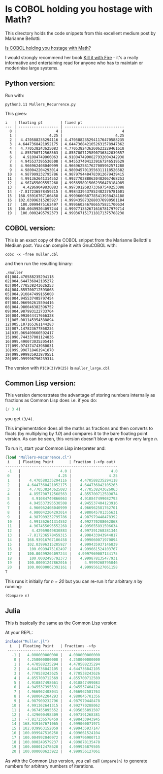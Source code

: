 # Is COBOL holding you hostage with Math?

This directory holds the code snippets from this excellent medium post by Marianne Bellotti:

[Is COBOL holding you hostage with Math?](https://medium.com/the-technical-archaeologist/is-cobol-holding-you-hostage-with-math-5498c0eb428b)

I would strongly recommend her book [Kill it with Fire](https://www.amazon.co.uk/Kill-Fire-Manage-Computer-Systems-ebook/dp/B08CTFY4JP/) - it's a really informative and entertaining read for anyone who has to maintain or moderinise large systems.

## Python version:

Run with:

```
python3.11 Mullers_Recurrence.py
```

This gives:

```
i   | floating pt        | fixed pt
--- | ------------------ | ---------------------------
  0 |                  4 |                           4
  1 |               4.25 |                        4.25
  2 |  4.470588235294116 | 4.4705882352941176470588235
  3 | 4.6447368421052175 | 4.6447368421052631578947362
  4 |  4.770538243625083 | 4.7705382436260623229461618
  5 |  4.855700712568563 | 4.8557007125890736342039857
  6 |   4.91084749866063 | 4.9108474990827932004342938
  7 |  4.945537395530508 | 4.9455374041239167246519529
  8 |  4.966962408040999 | 4.9669625817627005962571288
  9 |  4.980042204293014 | 4.9800457013556311118526582
 10 |  4.987909232795786 | 4.9879794484783912679439415
 11 |  4.991362641314552 | 4.9927702880620482067468253
 12 |  4.967455095552268 | 4.9956558915062356478184985
 13 |   4.42969049830883 | 4.9973912683733697540253088
 14 | -7.817236578459315 | 4.9984339437852482376781601
 15 | 168.93916767106458 | 4.9990600687785413938424188
 16 | 102.03996315205927 | 4.9994358732880376990501184
 17 |  100.0999475162497 | 4.9996602467866575821700634
 18 | 100.00499204097244 | 4.9997713526716167817979714
 19 |  100.0002495792373 | 4.9993671517118171375788238
```

## COBOL version:

This is an exact copy of the COBOL snippet from the Marianne Bellotti's Medium post.  You can compile it with GnuCOBOL with:

```
cobc -x -free muller.cbl
```

and then run the resulting binary:

```
./muller
01|004.470588235294118
02|004.644736842105272
03|004.770538243626253
04|004.855700712593068
05|004.910847499165008
06|004.945537405797454
07|004.966962615594416
08|004.980046382396752
09|004.987993122733704
10|004.993044417666328
11|005.001145954388894
12|005.107165361144283
13|007.147823677868234
14|035.069409660592417
15|090.744337001124836
16|099.490073035205414
17|099.974374743980031
18|099.998718461941870
19|099.999935923870551
20|099.999996796239314
```

The version with `PIC9(3)V9(25)` is `muller_large.cbl`

## Common Lisp version:

This version demonstrates the advantage of storing numbers internally as fractions as Common Lisp does i.e. if you do:

```lisp
(/ 3 4)
```

you get `(3/4)`.

This implementation does all the maths as fractions and then converts to floats (by multiplying by *1.0*) and compares it to the bare floating point version. As can be seen, this version doesn't blow up even for very large *n*.

To run it, start your Common Lisp interpreter and:

```lisp
(load "Mullers-Recurrence.cl")
 i    | Floating Point       | Fraction (->fp out) 
---------------------------------------------------
 -1   |                  4.0 |                  4.0
 0    |                 4.25 |                 4.25
 1    |    4.470588235294116 |    4.470588235294118
 2    |   4.6447368421052175 |    4.644736842105263
 3    |    4.770538243625083 |    4.770538243626063
 4    |    4.855700712568563 |    4.855700712589074
 5    |     4.91084749866063 |    4.910847499082793
 6    |    4.945537395530508 |    4.945537404123916
 7    |    4.966962408040999 |    4.966962581762701
 8    |    4.980042204293014 |    4.980045701355631
 9    |    4.987909232795786 |    4.987979448478392
 10   |    4.991362641314552 |    4.992770288062068
 11   |    4.967455095552268 |    4.995655891506634
 12   |     4.42969049830883 |    4.997391268381344
 13   |   -7.817236578459315 |    4.998433943944817
 14   |   168.93916767106458 |    4.999060071970894
 15   |   102.03996315205927 |    4.999435937146839
 16   |    100.0999475162497 |    4.999661524103767
 17   |   100.00499204097244 |   4.9997969007134175
 18   |    100.0002495792373 |    4.999878135477931
 19   |   100.00001247862016 |      4.9999268795046
 20   |   100.00000062392161 |    4.999956127061158
T
```

This runs it initially for *n = 20* but you can re-run it for arbitrary *n* by running:

```lisp
(Compare n)
```

## Julia

This is basically the same as the Common Lisp version:

At your REPL:

```julia
include("Muller.jl")
  i   | Floating Point   | Fractions ->fp
 ------------------------------------------
   -1 |   4.000000000000 |   4.000000000000
    0 |   4.250000000000 |   4.250000000000
    1 |   4.470588235294 |   4.470588235294
    2 |   4.644736842105 |   4.644736842105
    3 |   4.770538243625 |   4.770538243626
    4 |   4.855700712569 |   4.855700712589
    5 |   4.910847498661 |   4.910847499083
    6 |   4.945537395531 |   4.945537404124
    7 |   4.966962408041 |   4.966962581763
    8 |   4.980042204293 |   4.980045701356
    9 |   4.987909232796 |   4.987979448478
   10 |   4.991362641315 |   4.992770288062
   11 |   4.967455095552 |   4.995655891507
   12 |   4.429690498309 |   4.997391268381
   13 |  -7.817236578459 |   4.998433943945
   14 | 168.939167671065 |   4.999060071971
   15 | 102.039963152059 |   4.999435937147
   16 | 100.099947516250 |   4.999661524104
   17 | 100.004992040972 |   4.999796900713
   18 | 100.000249579237 |   4.999878135478
   19 | 100.000012478620 |   4.999926879505
   20 | 100.000000623922 |   4.999956127061


```

As with the Common Lisp version, you call call `Compare(n)` to generate numbers for arbitrary numbers of iterations.



